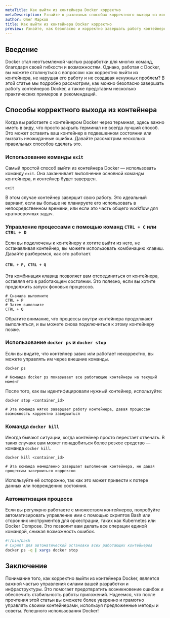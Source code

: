 ```yaml
---
metaTitle: Как выйти из контейнера Docker корректно
metaDescription: Узнайте о различных способах корректного выхода из контейнера Docker и поддержания стабильности в работе приложений. Понимание основных команд и их применения 
author: Олег Марков
title: Как выйти из контейнера Docker корректно
preview: Узнайте, как безопасно и корректно завершать работу контейнеров Docker - от простых команд до практических примеров. Это руководство поможет вам избежать ошибок при работе с контейнерами
---
```


## Введение

Docker стал неотъемлемой частью разработки для многих команд, благодаря своей гибкости и возможностям. Однако, работая с Docker, вы можете столкнуться с вопросом: как корректно выйти из контейнера, не нарушая его работу и не создавая ненужных проблем? В этой статье мы подробно рассмотрим, как можно безопасно завершать работу контейнеров Docker, а также представим несколько практических примеров и рекомендаций.

## Способы корректного выхода из контейнера

Когда вы работаете с контейнером Docker через терминал, здесь важно иметь в виду, что просто закрыть терминал не всегда лучший способ. Это может оставить ваш контейнер в подвешенном состоянии или вызвать неожиданные ошибки. Давайте рассмотрим несколько правильных способов сделать это.

### Использование команды `exit`

Самый простой способ выйти из контейнера Docker — использовать команду `exit`. Она заканчивает выполнение основной команды контейнера, и контейнер будет завершен.

```shell
exit
```

В этом случае контейнер завершит свою работу. Это идеальный вариант, если вы больше не планируете его использовать в непосредственном времени, или если это часть общего workflow для краткосрочных задач.

### Управление процессами с помощью команд `CTRL + C` или `CTRL + D`

Если вы подключены к контейнеру и хотите выйти из него, не останавливая контейнер, вы можете использовать комбинацию клавиш. Давайте разберемся, как это работает.

#### `CTRL + P, CTRL + Q`

Эта комбинация клавиш позволяет вам отсоединиться от контейнера, оставляя его в работающем состоянии. Это полезно, если вы хотите продолжить запуск фоновых процессов.

```shell
# Сначала выполните
CTRL + P
# Затем выполните
CTRL + Q
```

Обратите внимание, что процессы внутри контейнера продолжают выполняться, и вы можете снова подключиться к этому контейнеру позже.

### Использование `docker ps` и `docker stop`

Если вы видите, что контейнер завис или работает некорректно, вы можете управлять им через внешние команды.

```shell
docker ps

# Команда docker ps показывает все работающие контейнеры на текущий момент
```

После того, как вы идентифицировали нужный контейнер, используйте:

```shell
docker stop <container_id>

# Эта команда мягко завершает работу контейнера, давая процессам возможность корректно завершиться
```

### Команда `docker kill`

Иногда бывают ситуации, когда контейнер просто перестает отвечать. В таких случаях вам может понадобиться более резкое средство — команда `docker kill`.

```shell
docker kill <container_id>

# Эта команда немедленно завершает выполнение контейнера, не давая процессам завершиться корректно
```

Используйте её осторожно, так как это может привести к потере данных или повреждению состояния.

### Автоматизация процесса

Если вы регулярно работаете с множеством контейнеров, попробуйте автоматизировать управление ими с помощью скриптов Bash или сторонних инструментов для оркестрации, таких как Kubernetes или Docker Compose. Это позволит вам делать все операции единой командой, снижая возможность ошибок.

```bash
#!/bin/bash
# Скрипт для автоматической остановки всех работающих контейнеров
docker ps -q | xargs docker stop
```

## Заключение

Понимание того, как корректно выйти из контейнера Docker, является важной частью управления силами вашей разработки и инфраструктуры. Это помогает предотвратить возникновение ошибок и обеспечить стабильность работы приложений. Надеемся, что после прочтения этой статьи вы сможете более уверенно и грамотно управлять своими контейнерами, используя предложенные методы и советы. Успешного использования Docker!